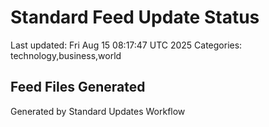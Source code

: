 # Standard Feed Update Status
Last updated: Fri Aug 15 08:17:47 UTC 2025
Categories: technology,business,world

## Feed Files Generated

Generated by Standard Updates Workflow
